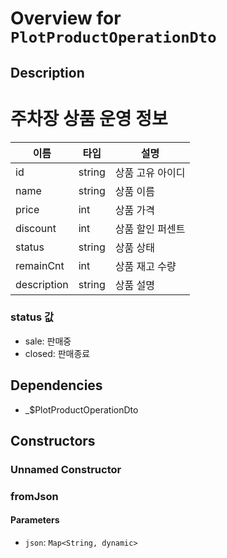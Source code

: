 # Overview for `PlotProductOperationDto`

## Description

# 주차장 상품 운영 정보

  |이름|타입|설명|
  |-|-|-|
  |id|string|상품 고유 아이디|
  |name|string|상품 이름|
  |price|int|상품 가격|
  |discount|int|상품 할인 퍼센트|
  |status|string|상품 상태|
  |remainCnt|int|상품 재고 수량|
  |description|string|상품 설명|

 ### status 값
 - sale: 판매중
 - closed: 판매종료

## Dependencies

- _$PlotProductOperationDto

## Constructors

### Unnamed Constructor


### fromJson


#### Parameters

- `json`: `Map<String, dynamic>`

